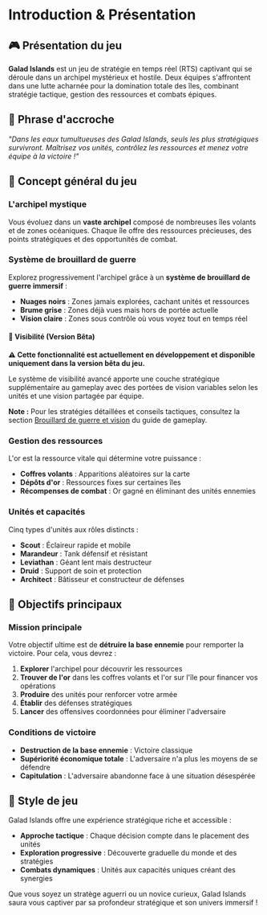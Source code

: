 # Introduction & Présentation

## 🎮 Présentation du jeu

**Galad Islands** est un jeu de stratégie en temps réel (RTS) captivant qui se déroule dans un archipel mystérieux et hostile. Deux équipes s'affrontent dans une lutte acharnée pour la domination totale des îles, combinant stratégie tactique, gestion des ressources et combats épiques.

## 🌟 Phrase d'accroche

*"Dans les eaux tumultueuses des Galad Islands, seuls les plus stratégiques survivront. Maîtrisez vos unités, contrôlez les ressources et menez votre équipe à la victoire !"*

## 📖 Concept général du jeu

### L'archipel mystique

Vous évoluez dans un **vaste archipel** composé de nombreuses îles volants et de zones océaniques. Chaque île offre des ressources précieuses, des points stratégiques et des opportunités de combat.

### Système de brouillard de guerre

Explorez progressivement l'archipel grâce à un **système de brouillard de guerre immersif** :

- **Nuages noirs** : Zones jamais explorées, cachant unités et ressources
- **Brume grise** : Zones déjà vues mais hors de portée actuelle
- **Vision claire** : Zones sous contrôle où vous voyez tout en temps réel

#### 🧪 Visibilité (Version Bêta)

**⚠️ Cette fonctionnalité est actuellement en développement et disponible uniquement dans la version bêta du jeu.**

Le système de visibilité avancé apporte une couche stratégique supplémentaire au gameplay avec des portées de vision variables selon les unités et une vision partagée par équipe.

**Note :** Pour les stratégies détaillées et conseils tactiques, consultez la section [Brouillard de guerre et vision](../../gameplay/gameplay.md#brouillard-de-guerre-et-vision-version-béta) du guide de gameplay.

### Gestion des ressources

L'or est la ressource vitale qui détermine votre puissance :

- **Coffres volants** : Apparitions aléatoires sur la carte
- **Dépôts d'or** : Ressources fixes sur certaines îles
- **Récompenses de combat** : Or gagné en éliminant des unités ennemies

### Unités et capacités

Cinq types d'unités aux rôles distincts :

- **Scout** : Éclaireur rapide et mobile
- **Marandeur** : Tank défensif et résistant
- **Leviathan** : Géant lent mais destructeur
- **Druid** : Support de soin et protection
- **Architect** : Bâtisseur et constructeur de défenses

## 🎯 Objectifs principaux

### Mission principale

Votre objectif ultime est de **détruire la base ennemie** pour remporter la victoire. Pour cela, vous devrez :

1. **Explorer** l'archipel pour découvrir les ressources
2. **Trouver de l'or** dans les coffres volants et l'or sur l'île pour financer vos opérations
3. **Produire** des unités pour renforcer votre armée
4. **Établir** des défenses stratégiques
5. **Lancer** des offensives coordonnées pour éliminer l'adversaire

### Conditions de victoire

- **Destruction de la base ennemie** : Victoire classique
- **Supériorité économique totale** : L'adversaire n'a plus les moyens de se défendre
- **Capitulation** : L'adversaire abandonne face à une situation désespérée

## 🎨 Style de jeu

Galad Islands offre une expérience stratégique riche et accessible :

- **Approche tactique** : Chaque décision compte dans le placement des unités
- **Exploration progressive** : Découverte graduelle du monde et des stratégies
- **Combats dynamiques** : Unités aux capacités uniques créant des synergies

Que vous soyez un stratège aguerri ou un novice curieux, Galad Islands saura vous captiver par sa profondeur stratégique et son univers immersif !
